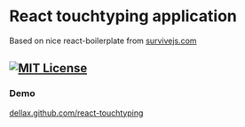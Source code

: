 # React touchtyping application
Based on nice react-boilerplate from [survivejs.com](http://survivejs.com/)

[![MIT License][license-image]][license-url]
---
### Demo
[dellax.github.com/react-touchtyping](http://dellax.github.io/react-touchtyping)

[license-image]: https://img.shields.io/badge/license-MIT-blue.svg?style=flat
[license-url]: license.txt